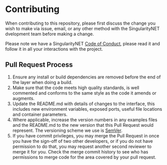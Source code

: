 # Contributing

When contributing to this repository, please first discuss the change you wish to make via issue,
email, or any other method with the SingularityNET dvelopment team before making a change. 

Please note we have a SingularityNET [Code of Conduct](https://github.com/singnet/singnet/blob/master/CODE_OF_CONDUCT.md), please
read it and follow it in all your interactions with the project.

## Pull Request Process

1. Ensure any install or build dependencies are removed before the end of the layer when doing a 
   build.
2. Make sure that the code meets high quality standards, is well commented and conforms to the
   same style as the code it amends or augments.
3. Update the README.md with details of changes to the interface, this includes new environment 
   variables, exposed ports, useful file locations and container parameters.
4. Where applicable, increase the version numbers in any examples files and the README.md to the
   new version that this Pull Request would represent. The versioning scheme we use is [SemVer](http://semver.org/).
5. If you have commit privileges, you may merge the Pull Request in once you have the sign-off
   of two other developers, or if you do not have permission to do that, you may request another
   second reviewer to merge it for you. Check the merge commit history to see who has permissions
   to merge code for the area covered by your pull request.
